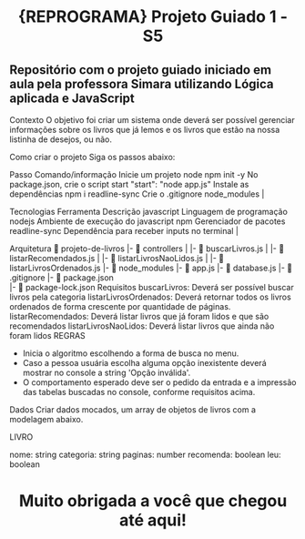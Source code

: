 <span align="center">

#  {REPROGRAMA} Projeto Guiado 1 - S5 </h2>

</span>

## Repositório com o projeto guiado iniciado em aula pela professora Simara utilizando Lógica aplicada e JavaScript

Contexto
O objetivo foi criar um sistema onde deverá ser possível gerenciar informações sobre os livros que já lemos e os livros que estão na nossa listinha de desejos, ou não.

Como criar o projeto
Siga os passos abaixo:

Passo	Comando/informação
Inicie um projeto node	npm init -y
No package.json, crie o script start	"start": "node app.js"
Instale as dependências	npm i readline-sync
Crie o .gitignore	node_modules
|

Tecnologias
Ferramenta	Descrição
javascript	Linguagem de programação
nodejs	Ambiente de execução do javascript
npm	Gerenciador de pacotes
readline-sync	Dependência para receber inputs no terminal
|

Arquitetura
 📁 projeto-de-livros
   |- 📁 controllers
   |     |- 📄 buscarLivros.js
   |     |- 📄 listarRecomendados.js
   |     |- 📄 listarLivrosNaoLidos.js
   |     |- 📄 listarLivrosOrdenados.js
   |- 📁 node_modules
   |- 📄 app.js
   |- 📄 database.js
   |- 📄 .gitignore
   |- 📄 package.json  
   |- 📄 package-lock.json
Requisitos
 buscarLivros: Deverá ser possível buscar livros pela categoria
 listarLivrosOrdenados: Deverá retornar todos os livros ordenados de forma crescente por quantidade de páginas.
 listarRecomendados: Deverá listar livros que já foram lidos e que são recomendados
 listarLivrosNaoLidos: Deverá listar livros que ainda não foram lidos
REGRAS

- Inicia o algoritmo escolhendo a forma de busca no menu.
- Caso a pessoa usuária escolha alguma opção inexistente deverá mostrar no console a string 'Opção inválida'.
- O comportamento esperado deve ser o pedido da entrada e a impressão das tabelas buscadas no console, conforme requisitos acima.

Dados
Criar dados mocados, um array de objetos de livros com a modelagem abaixo.

LIVRO

nome: string
categoria: string
paginas: number
recomenda: boolean
leu: boolean


<span align="center">

#  Muito obrigada a você que chegou até aqui! </h2>

</span>